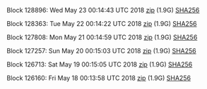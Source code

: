 Block 128896: Wed May 23 00:14:43 UTC 2018 [zip](https://dash-bootstrap.ams3.digitaloceanspaces.com/testnet/2018-05-23/bootstrap.dat.zip) (1.9G) [SHA256](https://dash-bootstrap.ams3.digitaloceanspaces.com/testnet/2018-05-23/sha256.txt)

Block 128363: Tue May 22 00:14:22 UTC 2018 [zip](https://dash-bootstrap.ams3.digitaloceanspaces.com/testnet/2018-05-22/bootstrap.dat.zip) (1.9G) [SHA256](https://dash-bootstrap.ams3.digitaloceanspaces.com/testnet/2018-05-22/sha256.txt)

Block 127808: Mon May 21 00:14:59 UTC 2018 [zip](https://dash-bootstrap.ams3.digitaloceanspaces.com/testnet/2018-05-21/bootstrap.dat.zip) (1.9G) [SHA256](https://dash-bootstrap.ams3.digitaloceanspaces.com/testnet/2018-05-21/sha256.txt)

Block 127257: Sun May 20 00:15:03 UTC 2018 [zip](https://dash-bootstrap.ams3.digitaloceanspaces.com/testnet/2018-05-20/bootstrap.dat.zip) (1.9G) [SHA256](https://dash-bootstrap.ams3.digitaloceanspaces.com/testnet/2018-05-20/sha256.txt)

Block 126713: Sat May 19 00:15:05 UTC 2018 [zip](https://dash-bootstrap.ams3.digitaloceanspaces.com/testnet/2018-05-19/bootstrap.dat.zip) (1.9G) [SHA256](https://dash-bootstrap.ams3.digitaloceanspaces.com/testnet/2018-05-19/sha256.txt)

Block 126160: Fri May 18 00:13:58 UTC 2018 [zip](https://dash-bootstrap.ams3.digitaloceanspaces.com/testnet/2018-05-18/bootstrap.dat.zip) (1.9G) [SHA256](https://dash-bootstrap.ams3.digitaloceanspaces.com/testnet/2018-05-18/sha256.txt)
